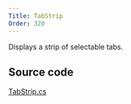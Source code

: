 ```yaml
---
Title: TabStrip
Order: 320
---
```

Displays a strip of selectable tabs.

## Source code
[TabStrip.cs](https://github.com/AvaloniaUI/Avalonia/blob/master/src/Avalonia.Controls/Primitives/TabStrip.cs)
